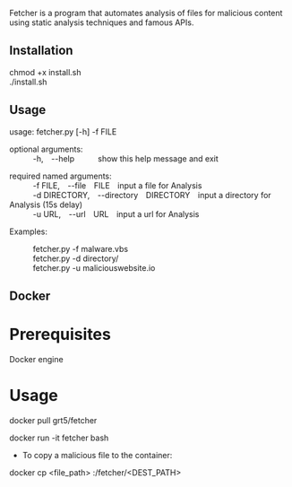 Fetcher is a program that automates analysis of files for malicious content using static analysis techniques and famous APIs.  

## Installation  
  
chmod +x install.sh  
./install.sh  

## Usage  

usage: fetcher.py [-h] -f FILE  
  
optional arguments:  
&emsp;&emsp;&emsp;-h,&emsp;--help&emsp;&emsp;&emsp;show this help message and exit  
  
required named arguments:  
&emsp;&emsp;&emsp;-f FILE,&emsp;--file&emsp;FILE&emsp;input a file for Analysis  
&emsp;&emsp;&emsp;-d DIRECTORY,&emsp;--directory&emsp;DIRECTORY&emsp;input a directory for Analysis (15s delay)  
&emsp;&emsp;&emsp;-u URL,&emsp;--url&emsp;URL&emsp;input a url for Analysis  
  
Examples:  
  
&emsp;&emsp;&emsp;fetcher.py -f malware.vbs  
&emsp;&emsp;&emsp;fetcher.py -d directory/  
&emsp;&emsp;&emsp;fetcher.py -u maliciouswebsite.io  

## Docker  
  
# Prerequisites
  
Docker engine  
  
# Usage  
  
docker pull grt5/fetcher  
  
docker run -it fetcher bash  
  
- To copy a malicious file to the container:  
  
docker cp <file_path> <CONTAINER>:/fetcher/<DEST_PATH>  
